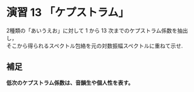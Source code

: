 # 演習 13 「ケプストラム」
2種類の「あいうえお」に対して 1 から 13 次までのケプストラム係数を抽出し，  
そこから得られるスペクトル包絡を元の対数振幅スペクトルに重ねて示せ.

## 補足
**低次のケプストラム係数は、音韻生や個人性を表す。**